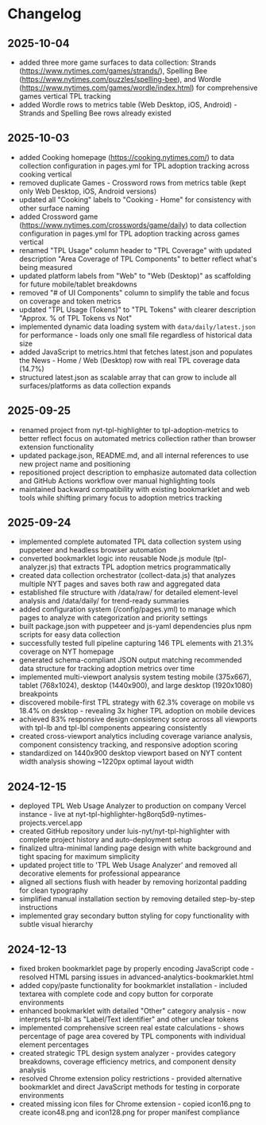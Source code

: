# Changelog

## 2025-10-04
- added three more game surfaces to data collection: Strands (https://www.nytimes.com/games/strands/), Spelling Bee (https://www.nytimes.com/puzzles/spelling-bee), and Wordle (https://www.nytimes.com/games/wordle/index.html) for comprehensive games vertical TPL tracking
- added Wordle rows to metrics table (Web Desktop, iOS, Android) - Strands and Spelling Bee rows already existed

## 2025-10-03
- added Cooking homepage (https://cooking.nytimes.com/) to data collection configuration in pages.yml for TPL adoption tracking across cooking vertical
- removed duplicate Games - Crossword rows from metrics table (kept only Web Desktop, iOS, Android versions)
- updated all "Cooking" labels to "Cooking - Home" for consistency with other surface naming
- added Crossword game (https://www.nytimes.com/crosswords/game/daily) to data collection configuration in pages.yml for TPL adoption tracking across games vertical
- renamed "TPL Usage" column header to "TPL Coverage" with updated description "Area Coverage of TPL Components" to better reflect what's being measured
- updated platform labels from "Web" to "Web (Desktop)" as scaffolding for future mobile/tablet breakdowns
- removed "# of UI Components" column to simplify the table and focus on coverage and token metrics
- updated "TPL Usage (Tokens)" to "TPL Tokens" with clearer description "Approx. % of TPL Tokens vs Not"
- implemented dynamic data loading system with `data/daily/latest.json` for performance - loads only one small file regardless of historical data size
- added JavaScript to metrics.html that fetches latest.json and populates the News - Home / Web (Desktop) row with real TPL coverage data (14.7%)
- structured latest.json as scalable array that can grow to include all surfaces/platforms as data collection expands

## 2025-09-25
- renamed project from nyt-tpl-highlighter to tpl-adoption-metrics to better reflect focus on automated metrics collection rather than browser extension functionality
- updated package.json, README.md, and all internal references to use new project name and positioning
- repositioned project description to emphasize automated data collection and GitHub Actions workflow over manual highlighting tools
- maintained backward compatibility with existing bookmarklet and web tools while shifting primary focus to adoption metrics tracking

## 2025-09-24
- implemented complete automated TPL data collection system using puppeteer and headless browser automation
- converted bookmarklet logic into reusable Node.js module (tpl-analyzer.js) that extracts TPL adoption metrics programmatically  
- created data collection orchestrator (collect-data.js) that analyzes multiple NYT pages and saves both raw and aggregated data
- established file structure with /data/raw/ for detailed element-level analysis and /data/daily/ for trend-ready summaries
- added configuration system (/config/pages.yml) to manage which pages to analyze with categorization and priority settings
- built package.json with puppeteer and js-yaml dependencies plus npm scripts for easy data collection
- successfully tested full pipeline capturing 146 TPL elements with 21.3% coverage on NYT homepage
- generated schema-compliant JSON output matching recommended data structure for tracking adoption metrics over time
- implemented multi-viewport analysis system testing mobile (375x667), tablet (768x1024), desktop (1440x900), and large desktop (1920x1080) breakpoints
- discovered mobile-first TPL strategy with 62.3% coverage on mobile vs 18.4% on desktop - revealing 3x higher TPL adoption on mobile devices
- achieved 83% responsive design consistency score across all viewports with tpl-lb and tpl-lbl components appearing consistently
- created cross-viewport analytics including coverage variance analysis, component consistency tracking, and responsive adoption scoring
- standardized on 1440x900 desktop viewport based on NYT content width analysis showing ~1220px optimal layout width

## 2024-12-15
- deployed TPL Web Usage Analyzer to production on company Vercel instance - live at nyt-tpl-highlighter-hg8orq5d9-nytimes-projects.vercel.app
- created GitHub repository under luis-nyt/nyt-tpl-highlighter with complete project history and auto-deployment setup
- finalized ultra-minimal landing page design with white background and tight spacing for maximum simplicity
- updated project title to 'TPL Web Usage Analyzer' and removed all decorative elements for professional appearance
- aligned all sections flush with header by removing horizontal padding for clean typography
- simplified manual installation section by removing detailed step-by-step instructions
- implemented gray secondary button styling for copy functionality with subtle visual hierarchy

## 2024-12-13
- fixed broken bookmarklet page by properly encoding JavaScript code - resolved HTML parsing issues in advanced-analytics-bookmarklet.html
- added copy/paste functionality for bookmarklet installation - included textarea with complete code and copy button for corporate environments
- enhanced bookmarklet with detailed "Other" category analysis - now interprets tpl-lbl as "Label/Text identifier" and other unclear tokens
- implemented comprehensive screen real estate calculations - shows percentage of page area covered by TPL components with individual element percentages
- created strategic TPL design system analyzer - provides category breakdowns, coverage efficiency metrics, and component density analysis
- resolved Chrome extension policy restrictions - provided alternative bookmarklet and direct JavaScript methods for testing in corporate environments
- created missing icon files for Chrome extension - copied icon16.png to create icon48.png and icon128.png for proper manifest compliance
